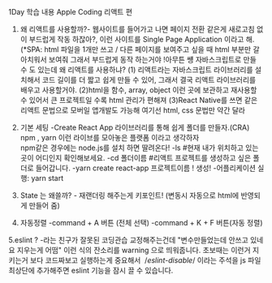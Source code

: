 1Day 학습 내용
Apple Coding 리액트 편

1. 왜 리액트를 사용할까?- 웹사이트를 들어가고 나면 페이지 전환 같은게 새로고침 없이 부드럽게 작동 하잖아?, 이런 사이트를 Single Page Application 이라고 해.(*SPA: html 파일을 1개만 쓰고 / 다른 페이지를 보여주고 싶을 때 html 부분만 갈아치워서 보여줘 그래서 부드럽게 동작 하는거야 !아무튼 썡 자바스크립트로 만들 수 도 있는데 왜 리액트를 사용하냐?  (1) 리액트라는 자바스크립트 라이브러리를 설치해서 코드 길이를 더 짧고 쉽게 만들 수 있어,   그래서 결국 리액트 라이브러리를 배우고 사용할거야.  (2)html을 함수, array, object 이런 곳에 보관하고 재사용할 수 있어서 큰 프로젝트일 수록 html 관리가 편해져  (3)React Native를 쓰면 같은 리액트 문법으로 모버일 앱개발도 가능해 여기선 html, css 문법만 약간 달라

2. 기본 세팅
      -Create React App 라이브러리를 통해 쉽게 폴더를 만들자.(CRA)
	npm , yarn 이런 라이브를 모아놓은 플랫폼 이라고 생각하자  
	npm같은 경우에는 node.js를 설치 하면 딸려온다!	-ls #현재 내가 위치하고 있는 곳이 어디인지 확인해보세요.
	-cd 폴더이름 #리액트 프로젝트를 생성하고 싶은 폴더로 들어갑니다. 
	-yarn create react-app 프로젝트이름 !    생성!
	-어플리케이션 실행: yarn start

  3. State 는 왜쓸까?
	- 재랜더링 해주는게 키포인트! (변동시 자동으로 html에 반영되게 만들어 줌)

  4. 자동정렬
	-command + A 버튼	(전체 선택)	-command + K + F 버튼(자동 정렬)

  5.eslint ? 
  	-라는 친구가 잘못된 코딩관습 교정해주는건데 "변수만들었는데 안쓰고 있네요 지우는게 어떰" 이런 식의 잔소리를 warning 으로 띄워줍니다.
	초보때는 이런거 지키는거 보다 코드짜보고 실행하는게 중요해서  /*eslint-disable*/ 이라는 주석을 js 파일 최상단에 추가해주면 eslint 기능을 잠시 끌 수 있습니다. 


